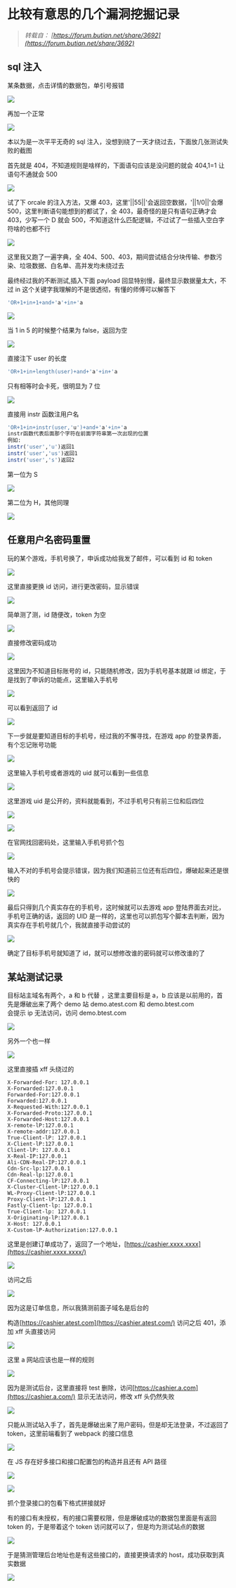 ﻿# 比较有意思的几个漏洞挖掘记录


<!--more-->

> _转载自： [https://forum.butian.net/share/3692](https://forum.butian.net/share/3692)_

## sql 注入

某条数据，点击详情的数据包，单引号报错

![](https://qqq.gtimg.cn/music/photo_new/T053XD000003rXNGz44bsvx.jpg)

再加一个正常

![](https://qqq.gtimg.cn/music/photo_new/T053XD000002BarUQ0ybWXS.jpg)

本以为是一次平平无奇的 sql 注入，没想到绕了一天才绕过去，下面放几张测试失败的截图

首先就是 404，不知道规则是啥样的，下面语句应该是没问题的就会 404,1=1 让语句不通就会 500

![](https://qqq.gtimg.cn/music/photo_new/T053XD000000H0iRX1RkzrQ.jpg)

试了下 orcale 的注入方法，又爆 403，这里'||55||'会返回空数据，'||1/0||'会爆 500，这里判断语句能想到的都试了，全 403，最奇怪的是只有语句正确才会 403，少写一个 D 就会 500，不知道这什么匹配逻辑，不过试了一些插入空白字符啥的也都不行

![](https://qqq.gtimg.cn/music/photo_new/T053XD000001EyJVU4M7d9w.jpg)

这里我又跑了一遍字典，全 404、500、403，期间尝试结合分块传输、参数污染、垃圾数据、白名单、高并发均未绕过去

最终经过我的不断测试,插入下面 payload 回显特别慢，最终显示数据量太大，不过 in 这个关键字我理解的不是很透彻，有懂的师傅可以解答下

```sql
'OR+1+in+1+and+'a'+in+'a
```

![](https://qqq.gtimg.cn/music/photo_new/T053XD000001dwmNm2rXlXN.jpg)

当 1 in 5 的时候整个结果为 false，返回为空

![](https://qqq.gtimg.cn/music/photo_new/T053XD000004ZPgVY20eA1I.jpg)

直接注下 user 的长度

```sql
'OR+1+in+length(user)+and+'a'+in+'a
```

只有相等时会卡死，很明显为 7 位

![](https://qqq.gtimg.cn/music/photo_new/T053XD0000048Po2b3Ql45D.jpg)

直接用 instr 函数注用户名

```sql
'OR+1+in+instr(user,'u')+and+'a'+in+'a
instr函数代表后面那个字符在前面字符串第一次出现的位置
例如:
instr('user','u')返回1
instr('user','us')返回1
instr('user','s')返回2
```

第一位为 S

![](https://qqq.gtimg.cn/music/photo_new/T053XD000001CPCnX1aMs9v.jpg)

第二位为 H，其他同理

![](https://qqq.gtimg.cn/music/photo_new/T053XD000004RCF7U0ZYhuT.jpg)

## 任意用户名密码重置

玩的某个游戏，手机号换了，申诉成功给我发了邮件，可以看到 id 和 token

![](https://qqq.gtimg.cn/music/photo_new/T053XD0000022NIzr3Xknhj.jpg)

这里直接更换 id 访问，进行更改密码，显示错误

![](https://qqq.gtimg.cn/music/photo_new/T053XD000000Nracm06DynJ.jpg)

简单测了测，id 随便改，token 为空

![](https://qqq.gtimg.cn/music/photo_new/T053XD000001L2Gra0U5QK6.jpg)

直接修改密码成功

![](https://qqq.gtimg.cn/music/photo_new/T053XD000004B32j60yX756.jpg)

这里因为不知道目标账号的 id，只能随机修改，因为手机号基本就跟 id 绑定，于是找到了申诉的功能点，这里输入手机号

![](https://qqq.gtimg.cn/music/photo_new/T053XD000002ekgBI45PqUV.jpg)

可以看到返回了 id

![](https://qqq.gtimg.cn/music/photo_new/T053XD000002chTo30nRcBj.jpg)

下一步就是要知道目标的手机号，经过我的不懈寻找，在游戏 app 的登录界面，有个忘记账号功能

![](https://qqq.gtimg.cn/music/photo_new/T053XD0000014diLm1AT8Mj.jpg)

这里输入手机号或者游戏的 uid 就可以看到一些信息

![](https://qqq.gtimg.cn/music/photo_new/T053XD000002GwmN40rErNQ.jpg)

这里游戏 uid 是公开的，资料就能看到，不过手机号只有前三位和后四位

![](https://qqq.gtimg.cn/music/photo_new/T053XD000001BFWD22gVzfn.jpg)

![](https://qqq.gtimg.cn/music/photo_new/T053XD000000P4nBF3GimRu.jpg)

在官网找回密码处，这里输入手机号抓个包

![](https://qqq.gtimg.cn/music/photo_new/T053XD000002nVUxc3lw5v1.jpg)

输入不对的手机号会提示错误，因为我们知道前三位还有后四位，爆破起来还是很快的

![](https://qqq.gtimg.cn/music/photo_new/T053XD000001XG0k32y0x2i.jpg)

最后只得到几个真实存在的手机号，这时候就可以去游戏 app 登陆界面去对比，手机号正确的话，返回的 UID 是一样的，这里也可以抓包写个脚本去判断，因为真实存在手机号就几个，我就直接手动尝试的

![](https://qqq.gtimg.cn/music/photo_new/T053XD000003U8hXT0WrH3b.jpg)

确定了目标手机号就知道了 id，就可以想修改谁的密码就可以修改谁的了

## 某站测试记录

目标站主域名有两个，a 和 b 代替 ，这里主要目标是 a，b 应该是以前用的，首先是爆破出来了两个 demo 站 demo.atest.com 和 demo.btest.com  
会提示 ip 无法访问，访问 demo.btest.com

![](https://qqq.gtimg.cn/music/photo_new/T053XD0000009JGzK3pj5H2.jpg)

另外一个也一样

![](https://qqq.gtimg.cn/music/photo_new/T053XD000003BR4LX0qPPPj.jpg)

这里直接插 xff 头绕过的

```
X-Forwarded-For: 127.0.0.1
X-Forwarded:127.0.0.1
Forwarded-For:127.0.0.1
Forwarded:127.0.0.1
X-Requested-With:127.0.0.1
X-Forwarded-Proto:127.0.0.1
X-Forwarded-Host:127.0.0.1
X-remote-lP:127.0.0.1
X-remote-addr:127.0.0.1
True-Client-lP: 127.0.0.1
X-Client-lP:127.0.0.1
Client-lP: 127.0.0.1
X-Real-IP:127.0.0.1
Ali-CDN-Real-IP:127.0.0.1
Cdn-Src-lp:127.0.0.1
Cdn-Real-lp:127.0.0.1
CF-Connecting-lP:127.0.0.1
X-Cluster-Client-lP:127.0.0.1
WL-Proxy-Client-lP:127.0.0.1
Proxy-Client-lP:127.0.0.1
Fastly-Client-lp: 127.0.0.1
True-Client-lp: 127.0.0.1
X-Originating-lP:127.0.0.1
X-Host: 127.0.0.1
X-Custom-lP-Authorization:127.0.0.1
```

这里是创建订单成功了，返回了一个地址，[https://cashier.xxxx.xxxx](https://cashier.xxxx.xxxx/)

![](https://qqq.gtimg.cn/music/photo_new/T053XD000003OKvKf04npVW.jpg)

访问之后

![](https://qqq.gtimg.cn/music/photo_new/T053XD000001vSSks0T63Sb.jpg)

因为这是订单信息，所以我猜测前面子域名是后台的

构造[https://cashier.atest.com](https://cashier.atest.com/) 访问之后 401，添加 xff 头直接访问

![](https://qqq.gtimg.cn/music/photo_new/T053XD000000pMc650B4Prl.jpg)

这里 a 网站应该也是一样的规则

![](https://qqq.gtimg.cn/music/photo_new/T053XD000001ZfEfq0RU43V.jpg)

因为是测试后台，这里直接将 test 删除，访问[https://cashier.a.com](https://cashier.a.com/) 显示无法访问，修改 xff 头仍然失败

![](https://qqq.gtimg.cn/music/photo_new/T053XD00000315og20v7wv3.jpg)

只能从测试站入手了，首先是爆破出来了用户密码，但是却无法登录，不过返回了 token，这里前端看到了 webpack 的接口信息

![](https://qqq.gtimg.cn/music/photo_new/T053XD000000Hrh3G1Q5V6Q.jpg)

在 JS 存在好多接口和接口配置包的构造并且还有 API 路径

![](https://qqq.gtimg.cn/music/photo_new/T053XD000000pFIMZ070KsU.jpg)

![](https://qqq.gtimg.cn/music/photo_new/T053XD000004ZXWYi1vCfA4.jpg)

抓个登录接口的包看下格式拼接就好

有的接口有未授权，有的接口需要权限，但是爆破成功的数据包里面是有返回 token 的，于是带着这个 token 访问就可以了，但是均为测试站点的数据

![](https://qqq.gtimg.cn/music/photo_new/T053XD00000217WUA36HCUk.jpg)

于是猜测管理后台地址也是有这些接口的，直接更换请求的 host，成功获取到真实数据

![](https://qqq.gtimg.cn/music/photo_new/T053XD000002h573Y0i3m9L.jpg)

